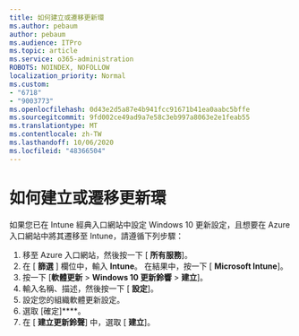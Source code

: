 ```yaml
---
title: 如何建立或遷移更新環
ms.author: pebaum
author: pebaum
ms.audience: ITPro
ms.topic: article
ms.service: o365-administration
ROBOTS: NOINDEX, NOFOLLOW
localization_priority: Normal
ms.custom:
- "6718"
- "9003773"
ms.openlocfilehash: 0d43e2d5a87e4b941fcc91671b41ea0aabc5bffe
ms.sourcegitcommit: 9fd002ce49ad9a7e58c3eb997a8063e2e1feab55
ms.translationtype: MT
ms.contentlocale: zh-TW
ms.lasthandoff: 10/06/2020
ms.locfileid: "48366504"
---
```

# <a name="how-to-create-or-migrate-update-rings"></a>如何建立或遷移更新環

如果您已在 Intune 經典入口網站中設定 Windows 10 更新設定，且想要在 Azure 入口網站中將其遷移至 Intune，請遵循下列步驟：

1. 移至 Azure 入口網站，然後按一下 [ **所有服務**]。
2. 在 [ **篩選** ] 欄位中，輸入 **Intune**。 在結果中，按一下 [ **Microsoft Intune**]。
3. 按一下 [**軟體更新**  >  **Windows 10 更新鈴響**  >  **建立**]。
4. 輸入名稱、描述，然後按一下 [ **設定**]。
5. 設定您的組織軟體更新設定。
6. 選取 [確定]****。
7. 在 [ **建立更新鈴聲**] 中，選取 [ **建立**]。
